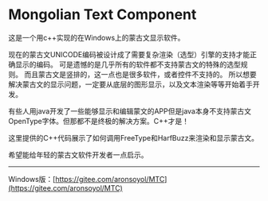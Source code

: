 # Mongolian Text Component

这是一个用c++实现的在Windows上的蒙古文显示软件。

现在的蒙古文UNICODE编码被设计成了需要复杂渲染（选型）引擎的支持才能正确显示的编码。
可是遗憾的是几乎所有的软件都不支持蒙古文的特殊的选型规则。
而且蒙古文是竖排的，这一点也是很多软件，或者控件不支持的。
所以想要解决蒙古文的显示问题，一定要从底层的图形显示，以及文本渲染等等开始着手开发。

有些人用java开发了一些能够显示和编辑蒙文的APP但是java本身不支持蒙古文OpenType字体。但那都不是终极的解决方案。C++才是！

这里提供的C++代码展示了如何调用FreeType和HarfBuzz来渲染和显示蒙古文。

希望能给年轻的蒙古文软件开发者一点启示。

***

Windows版：[https://gitee.com/aronsoyol/MTC](https://gitee.com/aronsoyol/MTC)